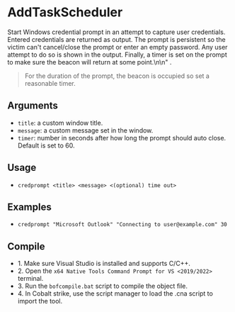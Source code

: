 # AddTaskScheduler
Start Windows credential prompt in an attempt to capture user credentials. Entered credentials are returned as output. The prompt is persistent so the victim can't cancel/close the prompt or enter an empty password. Any user attempt to do so is shown in the output. Finally, a timer is set on the prompt to make sure the beacon will return at some point.\n\n" .
	
>For the duration of the prompt, the beacon is occupied so set a reasonable timer. 

## Arguments
* `title`: a custom window title.
* `message`: a custom message set in the window.
* `timer`: number in seconds after how long the prompt should auto close. Default is set to 60.


## Usage
* `credprompt <title> <message> <(optional) time out>`


## Examples
* `credprompt "Microsoft Outlook" "Connecting to user@example.com" 30`


## Compile
- 1\. Make sure Visual Studio is installed and supports C/C++.
- 2\. Open the `x64 Native Tools Command Prompt for VS <2019/2022>` terminal.
- 3\. Run the `bofcompile.bat` script to compile the object file. 
- 4\. In Cobalt strike, use the script manager to load the .cna script to import the tool. 

